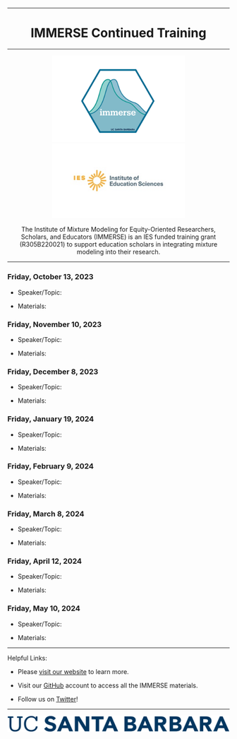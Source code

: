 

------------------------------------------------------------------------

<center>

<h1>IMMERSE  Continued Training </h1>

</center>

------------------------------------------------------------------------

<center>

<img src="images/immerse_hex_small.png" width="300"/> <img src="images/IESNewLogo.jpg" width="300"/>

</p>

The Institute of Mixture Modeling for Equity-Oriented Researchers, Scholars, and Educators (IMMERSE) is an IES funded training grant (R305B220021) to support education scholars in integrating mixture modeling into their research.

</center>


------------------------------------------------------------------------

### Friday, October 13, 2023

- Speaker/Topic:


- Materials:


### Friday, November 10, 2023

- Speaker/Topic:


- Materials:
  
### Friday, December 8, 2023

- Speaker/Topic:


- Materials:

### Friday, January 19, 2024

- Speaker/Topic:


- Materials:

### Friday, February 9, 2024

- Speaker/Topic:


- Materials:

### Friday, March 8, 2024

- Speaker/Topic:


- Materials:

### Friday, April 12, 2024

- Speaker/Topic:


- Materials:

### Friday, May 10, 2024

- Speaker/Topic:


- Materials:


------------------------------------------------------------------------

Helpful Links:

-   Please [visit our website](https://immerse.education.ucsb.edu/) to learn more.

-   Visit our [GitHub](https://github.com/immerse-ucsb) account to access all the IMMERSE materials.

-   Follow us on [Twitter](https://twitter.com/IMMERSE_UCSB)!

------------------------------------------------------------------------

![](images/UCSB_Navy_mark.png)
